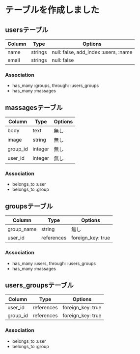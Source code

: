 # テーブルを作成しました

## usersテーブル

|Column|Type|Options|
|------|----|-------|
|name|strings|null: false, add_index :users, :name|
|email|strings|null: false|

### Association
- has_many :groups, through: :users_groups
- has_many :massages


## massagesテーブル

|Column|Type|Options|
|------|----|-------|
|body|text|無し|
|image|string|無し|
|group_id|integer|無し|
|user_id|integer|無し|

### Association
- belongs_to :user
- belongs_to :group


## groupsテーブル

|Column|Type|Options|
|------|----|-------|
|group_name|string|無し|
|user_id|references|foreign_key: true|

### Association
- has_many :users, through: :users_groups
- has_many :massages


## users_groupsテーブル

|Column|Type|Options|
|------|----|-------|
|user_id|references|foreign_key: true|
|group_id|references|foreign_key: true|

### Association
- belongs_to :user
- belongs_to :group
